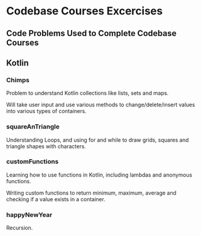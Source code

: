# Codebase Courses Excercises

## Code Problems Used to Complete Codebase Courses

## Kotlin

### Chimps

Problem to understand Kotlin collections like lists, sets and maps.

Will take user input and use various methods to change/delete/insert values into various types of containers.

### squareAnTriangle

Understanding Loops, and using for and while to draw grids, squares and triangle shapes with characters.

### customFunctions

Learning how to use functions in Kotlin, including lambdas and anonymous functions.

Writing custom functions to return minimum, maximum, average and checking if a value exists in a container.

### happyNewYear

Recursion. 


